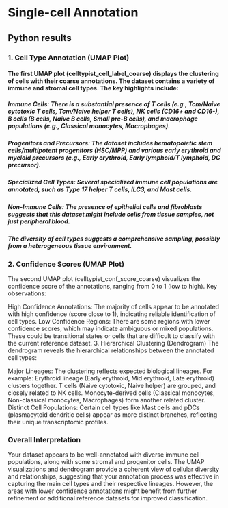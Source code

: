 # Single-cell Annotation

## Python results
### 1. Cell Type Annotation (UMAP Plot)
#### The first UMAP plot (celltypist_cell_label_coarse) displays the clustering of cells with their coarse annotations. The dataset contains a variety of immune and stromal cell types. The key highlights include:

##### Immune Cells: There is a substantial presence of T cells (e.g., Tcm/Naive cytotoxic T cells, Tcm/Naive helper T cells), NK cells (CD16+ and CD16-), B cells (B cells, Naive B cells, Small pre-B cells), and macrophage populations (e.g., Classical monocytes, Macrophages).
##### Progenitors and Precursors: The dataset includes hematopoietic stem cells/multipotent progenitors (HSC/MPP) and various early erythroid and myeloid precursors (e.g., Early erythroid, Early lymphoid/T lymphoid, DC precursor).
##### Specialized Cell Types: Several specialized immune cell populations are annotated, such as Type 17 helper T cells, ILC3, and Mast cells.
##### Non-Immune Cells: The presence of epithelial cells and fibroblasts suggests that this dataset might include cells from tissue samples, not just peripheral blood.
##### The diversity of cell types suggests a comprehensive sampling, possibly from a heterogeneous tissue environment.

### 2. Confidence Scores (UMAP Plot)
The second UMAP plot (celltypist_conf_score_coarse) visualizes the confidence score of the annotations, ranging from 0 to 1 (low to high). Key observations:

High Confidence Annotations: The majority of cells appear to be annotated with high confidence (score close to 1), indicating reliable identification of cell types.
Low Confidence Regions: There are some regions with lower confidence scores, which may indicate ambiguous or mixed populations. These could be transitional states or cells that are difficult to classify with the current reference dataset.
3. Hierarchical Clustering (Dendrogram)
The dendrogram reveals the hierarchical relationships between the annotated cell types:

Major Lineages: The clustering reflects expected biological lineages. For example:
Erythroid lineage (Early erythroid, Mid erythroid, Late erythroid) clusters together.
T cells (Naive cytotoxic, Naive helper) are grouped, and closely related to NK cells.
Monocyte-derived cells (Classical monocytes, Non-classical monocytes, Macrophages) form another related cluster.
Distinct Cell Populations: Certain cell types like Mast cells and pDCs (plasmacytoid dendritic cells) appear as more distinct branches, reflecting their unique transcriptomic profiles.

### Overall Interpretation
Your dataset appears to be well-annotated with diverse immune cell populations, along with some stromal and progenitor cells. The UMAP visualizations and dendrogram provide a coherent view of cellular diversity and relationships, suggesting that your annotation process was effective in capturing the main cell types and their respective lineages. However, the areas with lower confidence annotations might benefit from further refinement or additional reference datasets for improved classification.

